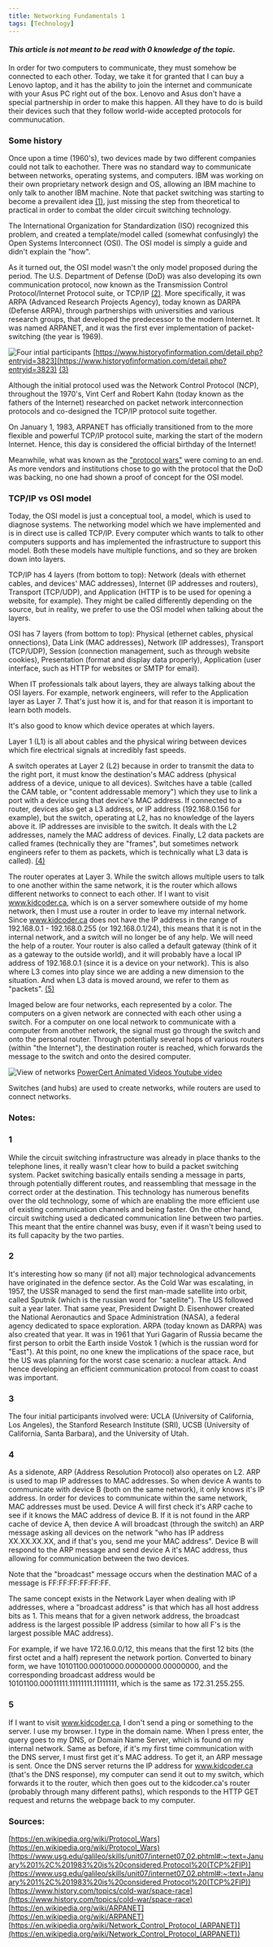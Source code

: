 ```yaml
---
title: Networking Fundamentals 1
tags: [Technology]
---
```


#### _This article is not meant to be read with 0 knowledge of the topic._



In order for two computers to communicate, they  must somehow be connected to each other. Today, we take it for granted that I can buy a Lenovo laptop, and it has the ability to join the internet and communicate with your Asus PC right out of the box. Lenovo and Asus don't have a special partnership in order to make this happen. All they have to do is build their devices such that they follow world-wide accepted protocols for communucation.

### Some history

Once upon a time (1960's), two devices made by two different companies could not talk to eachother. There was no standard way to communicate between networks, operating systems, and computers. IBM was working on their own proprietary network design and OS, allowing an IBM machine to only talk to another IBM machine. Note that packet switching was starting to become a prevailent idea [(1)](#1), just missing the step from theoretical to practical in order to combat the older circuit switching technology.

The International Organization for Standardization (ISO) recognized this problem, and created a template/model called (somewhat confusingly) the Open Systems Interconnect (OSI). The OSI model is simply a guide and didn't explain the "how". 

As it turned out, the OSI model wasn't the only model proposed during the period. The U.S. Department of Defense (DoD) was also developing its own communication protocol, now known as the Transmission Control Protocol/Internet Protocol suite, or TCP/IP [(2)](#2). More specifically, it was ARPA (Advanced Research Projects Agency), today known as DARPA (Defense ARPA), through partnerships with universities and various research groups, that developed the predecessor to the modern Internet. It was named ARPANET, and it was the first ever implementation of packet-switching (the year is 1969). 

![Four intial participants](..\images\arpanet.png)
[https://www.historyofinformation.com/detail.php?entryid=3823](https://www.historyofinformation.com/detail.php?entryid=3823) [(3)](#3)

Although the initial protocol used was the Network Control Protocol (NCP), throughout the 1970's, Vint Cerf and Robert Kahn (today known as the fathers of the Internet) researched on packet network interconnection protocols and co-designed the TCP/IP protocol suite together. 

On January 1, 1983, ARPANET has officially transitioned from to the more flexible and powerful TCP/IP protocol suite, marking the start of the modern Internet. Hence, this day is considered the official birthday of the Internet! 

Meanwhile, what was known as the ["protocol wars"](https://en.wikipedia.org/wiki/Protocol_Wars) were coming to an end. As more vendors and institutions chose to go with the protocol that the DoD was backing, no one had shown a proof of concept for the OSI model. 

### TCP/IP vs OSI model

Today, the OSI model is just a conceptual tool, a model, which is used to diagnose systems. The networking model which we have implemented and is in direct use is called TCP/IP. Every computer which wants to talk to other computers supports and has implemented the infrastructure to support this model. Both these models have multiple functions, and so they are broken down into layers. 

TCP/IP has 4 layers (from bottom to top): Network (deals with ethernet cables, and devices' MAC addresses), Internet (IP addresses and routers), Transport (TCP/UDP), and Application (HTTP is to be used for opening a website, for example). They might be called differently depending on the source, but in reality, we prefer to use the OSI model when talking about the layers.

OSI has 7 layers (from bottom to top): Physical (ethernet cables, physical onnections), Data Link (MAC addresses), Network (IP addresses), Transport (TCP/UDP), Session (connection management, such as through website cookies), Presentation (format and display data properly), Application (user interface, such as HTTP for websites or SMTP for email).

When IT professionals talk about layers, they are always talking about the OSI layers. For example, network engineers, will refer to the Application layer as Layer 7. That's just how it is, and for that reason it is important to learn both models.

It's also good to know which device operates at which layers.

Layer 1 (L1) is all about cables and the physical wiring between devices which fire electrical signals at incredibly fast speeds. 

A switch operates at Layer 2 (L2) because in order to transmit the data to the right port, it must know the destination's MAC address (physical address of a device, unique to all devices). Switches have a table (called the CAM table, or "content addressable memory") which they use to link a port with a device using that device's MAC address. If connected to a router, devices also get a L3 address, or IP address (192.168.0.156 for example), but the switch, operating at L2, has no knowledge of the layers above it. IP addresses are invisible to the switch. It deals with the L2 addresses, namely the MAC address of devices. Finally, L2 data packets are called frames (technically they are "frames", but sometimes network engineers refer to them as packets, which is technically what L3 data is called). [(4)](#4)

The router operates at Layer 3. While the switch allows multiple users to talk to one another within the same network, it is the router which allows different networks to connect to each other. If I want to visit www.kidcoder.ca, which is on a server somewhere outside of my home network, then I must use a router in order to leave my internal network. Since www.kidcoder.ca does not have the IP address in the range of 192.168.0.1 - 192.168.0.255 (or 192.168.0.1/24), this means that it is not in the internal network, and a switch will no longer be of any help. We will need the help of a router. Your router is also called a default gateway (think of it as a gateway to the outside world), and it will probably have a local IP address of 192.168.0.1 (since it is a device on your network). This is also where L3 comes into play since we are adding a new dimension to the situation. And when L3 data is moved around, we refer to them as "packets". [(5)](#5)

Imaged below are four networks, each represented by a color. The computers on a given network are connected with each other using a switch. For a computer on one local network to communicate with a computer from another network, the signal must go through the switch and onto the personal router. Through potentially several hops of various routers (within "the Internet"), the destination router is reached, which forwards the message to the switch and onto the desired computer. 

![View of networks](..\images\network1.PNG)
[PowerCert Animated Videos Youtube video](https://www.youtube.com/watch?v=1z0ULvg_pW8)

Switches (and hubs) are used to create networks, while routers are used to connect networks.

### Notes:

### 1 
While the circuit switching infrastructure was already in place thanks to the telephone lines,  it really wasn't clear how to build a packet switching system. Packet switching basically entails sending a message in parts, through potentially different routes, and reassembling that message in the correct order at the destination. This technology has numerous benefits over the old technology, some of which are enabling the more efficient use of existing communication channels and being faster. On the other hand, circuit switching used a dedicated communication line between two parties. This meant that the entire channel was busy, even if it wasn't being used to its full capacity by the two parties.

### 2
It's interesting how so many (if not all) major technological advancements have originated in the defence sector. As the Cold War was escalating, in 1957, the USSR managed to send the first man-made satellite into orbit, called Sputnik (which is the russian word for "satellite"). The US followed suit a year later. That same year, President Dwight D. Eisenhower created the National Aeronautics and Space Administration (NASA), a federal agency dedicated to space exploration. ARPA (today known as DARPA) was also created that year. It was in 1961 that Yuri Gagarin of Russia became the first person to orbit the Earth inside Vostok 1 (which is the russian word for "East"). At this point, no one knew the implications of the space race, but the US was planning for the worst case scenario: a nuclear attack. And hence developing an efficient communication protocol from coast to coast was important. 

### 3
The four initial participants involved were: UCLA (University of California, Los Angeles), the Stanford Research Institute (SRI), UCSB (University of California, Santa Barbara), and the University of Utah.

### 4
As a sidenote, ARP (Address Resolution Protocol) also operates on L2. ARP is used to map IP addresses to MAC addresses. So when device A wants to communicate with device B (both on the same network), it only knows it's IP address. In order for devices to communicate within the same network, MAC addresses must be used. Device A will first check it's ARP cache to see if it knows the MAC address of device B. If it is not found in the ARP cache of device A, then device A will broadcast (through the switch) an ARP message asking all devices on the network "who has IP address XX.XX.XX.XX, and if that's you, send me your MAC address". Device B will respond to the ARP message and send device A it's MAC address, thus allowing for communication between the two devices.

Note that the "broadcast" message occurs when the destination MAC of a message is FF:FF:FF:FF:FF:FF. 

The same concept exists in the Network Layer when dealing with IP addresses, where a "broadcast address" is that which has all host address bits as 1. This means that for a given network address, the broadcast address is the largest possible IP address (similar to how all F's is the largest possible MAC address).

For example, if we have 172.16.0.0/12, this means that the first 12 bits (the first octet and a half) represent the network portion. Converted to binary form, we have 10101100.00010000.00000000.00000000, and the corresponding broadcast address would be 10101100.00011111.11111111.11111111, which is the same as	172.31.255.255. 

### 5
If I want to visit www.kidcoder.ca, I don't send a ping or something to the server. I use my browser. I type in the domain name. When I press enter, the query goes to my DNS, or Domain Name Server, which is found on my internal network. Same as before, if it's my first time communication with the DNS server, I must first get it's MAC address. To get it, an ARP message is sent. Once the DNS server returns the IP address for www.kidcoder.ca (that's the DNS response), my computer can send it out to my switch, which forwards it to the router, which then goes out to the kidcoder.ca's router (probably through many different paths), which responds to the HTTP GET request and returns the webpage back to my computer.   


### Sources:
[https://en.wikipedia.org/wiki/Protocol_Wars](https://en.wikipedia.org/wiki/Protocol_Wars)
[https://www.usg.edu/galileo/skills/unit07/internet07_02.phtml#:~:text=January%201%2C%201983%20is%20considered,Protocol%20(TCP%2FIP)](https://www.usg.edu/galileo/skills/unit07/internet07_02.phtml#:~:text=January%201%2C%201983%20is%20considered,Protocol%20(TCP%2FIP))
[https://www.history.com/topics/cold-war/space-race](https://www.history.com/topics/cold-war/space-race)
[https://en.wikipedia.org/wiki/ARPANET](https://en.wikipedia.org/wiki/ARPANET)
[https://en.wikipedia.org/wiki/Network_Control_Protocol_(ARPANET)](https://en.wikipedia.org/wiki/Network_Control_Protocol_(ARPANET))




